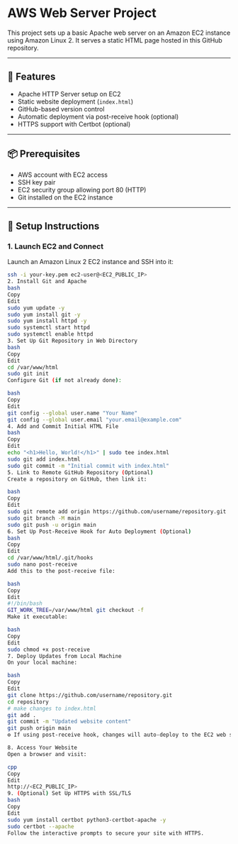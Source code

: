 # AWS Web Server Project

This project sets up a basic Apache web server on an Amazon EC2 instance using Amazon Linux 2. It serves a static HTML page hosted in this GitHub repository.

---

## 🚀 Features

- Apache HTTP Server setup on EC2
- Static website deployment (`index.html`)
- GitHub-based version control
- Automatic deployment via post-receive hook (optional)
- HTTPS support with Certbot (optional)

---

## 📦 Prerequisites

- AWS account with EC2 access
- SSH key pair
- EC2 security group allowing port 80 (HTTP)
- Git installed on the EC2 instance

---

## 🔧 Setup Instructions

### 1. Launch EC2 and Connect

Launch an Amazon Linux 2 EC2 instance and SSH into it:

```bash
ssh -i your-key.pem ec2-user@<EC2_PUBLIC_IP>
2. Install Git and Apache
bash
Copy
Edit
sudo yum update -y
sudo yum install git -y
sudo yum install httpd -y
sudo systemctl start httpd
sudo systemctl enable httpd
3. Set Up Git Repository in Web Directory
bash
Copy
Edit
cd /var/www/html
sudo git init
Configure Git (if not already done):

bash
Copy
Edit
git config --global user.name "Your Name"
git config --global user.email "your.email@example.com"
4. Add and Commit Initial HTML File
bash
Copy
Edit
echo "<h1>Hello, World!</h1>" | sudo tee index.html
sudo git add index.html
sudo git commit -m "Initial commit with index.html"
5. Link to Remote GitHub Repository (Optional)
Create a repository on GitHub, then link it:

bash
Copy
Edit
sudo git remote add origin https://github.com/username/repository.git
sudo git branch -M main
sudo git push -u origin main
6. Set Up Post-Receive Hook for Auto Deployment (Optional)
bash
Copy
Edit
cd /var/www/html/.git/hooks
sudo nano post-receive
Add this to the post-receive file:

bash
Copy
Edit
#!/bin/bash
GIT_WORK_TREE=/var/www/html git checkout -f
Make it executable:

bash
Copy
Edit
sudo chmod +x post-receive
7. Deploy Updates from Local Machine
On your local machine:

bash
Copy
Edit
git clone https://github.com/username/repository.git
cd repository
# make changes to index.html
git add .
git commit -m "Updated website content"
git push origin main
⚙️ If using post-receive hook, changes will auto-deploy to the EC2 web server.

8. Access Your Website
Open a browser and visit:

cpp
Copy
Edit
http://<EC2_PUBLIC_IP>
9. (Optional) Set Up HTTPS with SSL/TLS
bash
Copy
Edit
sudo yum install certbot python3-certbot-apache -y
sudo certbot --apache
Follow the interactive prompts to secure your site with HTTPS.
